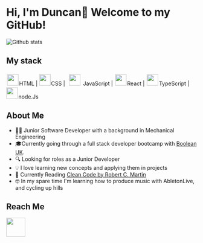 
# Hi, I'm Duncan👋 Welcome to my GitHub! 

![Github stats](https://github-readme-stats.vercel.app/api?username=duncan0801&theme=highcontrast&show_icons=true&count_private=true)

## My stack

<span>
     <img style="margin: 2px;" width="30" src="https://pics.freeicons.io/uploads/icons/png/8804286661557996995-512.png"/><span >HTML |</span>
</span>

<span>
     <img width="30" src="https://pics.freeicons.io/uploads/icons/png/632690741557997006-512.png"/><span style="margin: 2px;">CSS |</span>
</span>

<span>
     <img style="margin: 5px;" width="30" src="https://pics.freeicons.io/uploads/icons/png/21088442871540553614-512.png"/><span style="margin: 2px;">JavaScript |</span> 
</span>

<span>
     <img width="30" src="https://pics.freeicons.io/uploads/icons/png/20167174151551942641-512.png"/><span style="margin: 2px;">React |</span>
</span>

<span>
     <img width="30" src="https://pics.freeicons.io/uploads/icons/png/14678610731551953708-512.png"/><span style="margin: 2px;">TypeScript |</span>
</span>

<span>
     <img width="30" src="https://pics.freeicons.io/uploads/icons/png/8954758561551942278-512.png"/><span style="margin: 2px;">node.Js</span> 
</span>

## About Me

* 🙍‍♂️ Junior Software Developer with a background in Mechanical Engineering
* 🎓Currently going through a full stack developer bootcamp with [Boolean UK](https://boolean.co.uk/).
* 🔍 Looking for roles as a Junior Developer
* 💡 I love learning new concepts and applying them in projects 
* 📕 Currently Reading [Clean Code by Robert C. Martin](https://www.goodreads.com/book/show/3735293-clean-code)
* 🤓 In my spare time I'm learning how to produce music with AbletonLive, and cycling up hills 

## Reach Me

<a href="https://www.linkedin.com/in/duncanmagill/">
     <img width="50" src="https://upload.wikimedia.org/wikipedia/commons/e/e9/Linkedin_icon.svg"></img>
<a/>




<!--
**duncan0801/duncan0801** is a ✨ _special_ ✨ repository because its `README.md` (this file) appears on your GitHub profile.

Here are some ideas to get you started:

- 🔭 I’m currently working on ...
- 🌱 I’m currently learning ...
- 👯 I’m looking to collaborate on ...
- 🤔 I’m looking for help with ...
- 💬 Ask me about ...
- 📫 How to reach me: ...
- 😄 Pronouns: ...
- ⚡ Fun fact: ...
-->
